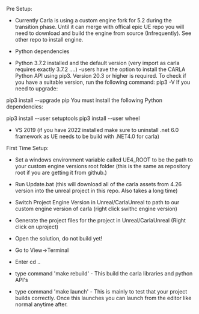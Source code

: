 Pre Setup:
- Currently Carla is using a custom engine fork for 5.2 during the transition phase. Until it can merge with offical epic UE repo you will need to download and build the engine from source (Infrequently). See other repo to install engine.


- Python dependencies
- Python 3.7.2 installed and the default version (very import as carla requires exactly 3.7.2 ....)
-users have the option to install the CARLA Python API using pip3. Version 20.3 or higher is required. To check if you have a suitable version, run the following command:
pip3 -V
If you need to upgrade:

pip3 install --upgrade pip
You must install the following Python dependencies:

pip3 install --user setuptools
pip3 install --user wheel
- VS 2019 (if you have 2022 installed make sure to uninstall .net 6.0 framework as UE needs to be build with .NET4.0 for carla)


First Time Setup:
- Set a windows environment variable called UE4_ROOT to be the path to your custom engine versions root folder (this is the same as repository root if you are getting it from github.)

- Run Update.bat (this will download all of the carla assets from 4.26  version into the unreal project in this repo. Also takes a long time)

- Switch Project Engine Version in Unreal/CarlaUnreal to path to our custom engine version of carla (right click swithc engine version)

- Generate the project files for the project in Unreal/CarlaUnreal (Right click on uproject)

- Open the solution, do not build yet!

- Go to View->Terminal

- Enter cd ..

- type command 'make rebuild' - This build the carla libraries and python API's

- type command 'make launch' - This is mainly to test that your project builds correctly. Once this launches you can launch from the editor like normal anytime after. 



